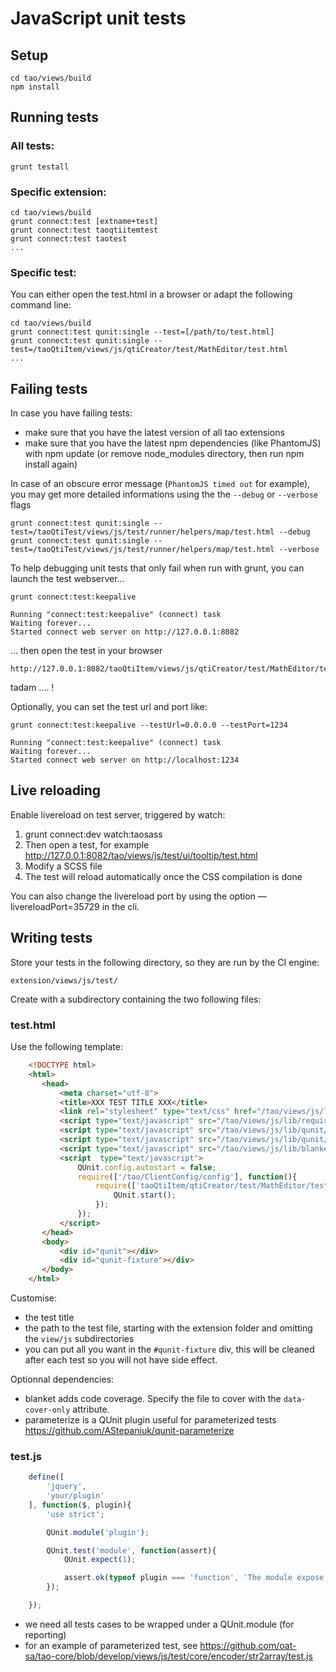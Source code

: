 <!--
created_at: '2016-03-21 10:13:00'
authors:
    - 'Christophe Noël'
tags:
    - JavaScript
    - 'Unit test'
-->

JavaScript unit tests
=====================

Setup
-----

    cd tao/views/build
    npm install

Running tests
-------------

### All tests:

    grunt testall

### Specific extension:

    cd tao/views/build
    grunt connect:test [extname+test]
    grunt connect:test taoqtiitemtest
    grunt connect:test taotest
    ...

### Specific test:

You can either open the test.html in a browser or adapt the following command line:

    cd tao/views/build
    grunt connect:test qunit:single --test=[/path/to/test.html]
    grunt connect:test qunit:single --test=/taoQtiItem/views/js/qtiCreator/test/MathEditor/test.html
    ...

Failing tests
-------------

In case you have failing tests:

-   make sure that you have the latest version of all tao extensions
-   make sure that you have the latest npm dependencies (like PhantomJS) with npm update (or remove node_modules directory, then run npm install again)

In case of an obscure error message (`PhantomJS timed out` for example), you may get more detailed informations using the the `--debug` or `--verbose` flags

    grunt connect:test qunit:single --test=/taoQtiTest/views/js/test/runner/helpers/map/test.html --debug
    grunt connect:test qunit:single --test=/taoQtiTest/views/js/test/runner/helpers/map/test.html --verbose

To help debugging unit tests that only fail when run with grunt, you can launch the test webserver…

    grunt connect:test:keepalive

    Running "connect:test:keepalive" (connect) task
    Waiting forever...
    Started connect web server on http://127.0.0.1:8082

… then open the test in your browser

    http://127.0.0.1:8082/taoQtiItem/views/js/qtiCreator/test/MathEditor/test.html

tadam …. !

Optionally, you can set the test url and port like:

    grunt connect:test:keepalive --testUrl=0.0.0.0 --testPort=1234

    Running "connect:test:keepalive" (connect) task
    Waiting forever...
    Started connect web server on http://localhost:1234

Live reloading
--------------

Enable livereload on test server, triggered by watch:

1.  grunt connect:dev watch:taosass
2.  Then open a test, for example http://127.0.0.1:8082/tao/views/js/test/ui/tooltip/test.html
3.  Modify a SCSS file
4.  The test will reload automatically once the CSS compilation is done

You can also change the livereload port by using the option —livereloadPort=35729 in the cli.

Writing tests
-------------

Store your tests in the following directory, so they are run by the CI engine:

    extension/views/js/test/

Create with a subdirectory containing the two following files:

### test.html

Use the following template:
```html
    <!DOCTYPE html>
    <html>
       <head>
           <meta charset="utf-8">
           <title>XXX TEST TITLE XXX</title>
           <link rel="stylesheet" type="text/css" href="/tao/views/js/lib/qunit/qunit.css">
           <script type="text/javascript" src="/tao/views/js/lib/require.js"></script>
           <script type="text/javascript" src="/tao/views/js/lib/qunit/qunit.js"></script>
           <script type="text/javascript" src="/tao/views/js/lib/qunit/qunit-parameterize.js"></script>
           <script type="text/javascript" src="/tao/views/js/lib/blanket/blanket.min.js" data-cover-flag="branchTracking" data-cover-only="editor/MathEditor.js"></script>
           <script  type="text/javascript">
               QUnit.config.autostart = false;
               require(['/tao/ClientConfig/config'], function(){
                   require(['taoQtiItem/qtiCreator/test/MathEditor/test'], function(){
                       QUnit.start();
                   });
               });
           </script>
       </head>
       <body>
           <div id="qunit"></div>
           <div id="qunit-fixture"></div>
       </body>
    </html>
```


Customise:

-   the test title
-   the path to the test file, starting with the extension folder and omitting the `view/js` subdirectories
-   you can put all you want in the `#qunit-fixture` div, this will be cleaned after each test so you will not have side effect.

Optionnal dependencies:

-   blanket adds code coverage. Specify the file to cover with the `data-cover-only` attribute.
-   parameterize is a QUnit plugin useful for parameterized tests https://github.com/AStepaniuk/qunit-parameterize

### test.js
```javascript
    define([
        'jquery',
        'your/plugin'
    ], function($, plugin){
        'use strict';

        QUnit.module('plugin');

        QUnit.test('module', function(assert){
            QUnit.expect(1);

            assert.ok(typeof plugin === 'function', 'The module expose a function');
        });

    });
```

-   we need all tests cases to be wrapped under a QUnit.module (for reporting)
-   for an example of parameterized test, see https://github.com/oat-sa/tao-core/blob/develop/views/js/test/core/encoder/str2array/test.js


